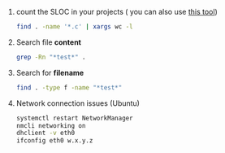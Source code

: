 
1. count the SLOC in your projects ( you can also use [this tool](https://dwheeler.com/sloccount/))
    ```bash
    find . -name '*.c' | xargs wc -l
    ```
2. Search file **content**
    ```bash
    grep -Rn "*test*" .
    ```
3. Search for **filename**
    ```bash
    find . -type f -name "*test*"
    ``` 
4. Network connection issues (Ubuntu)
    ```bash
    systemctl restart NetworkManager
    nmcli networking on
    dhclient -v eth0
    ifconfig eth0 w.x.y.z
    ```
